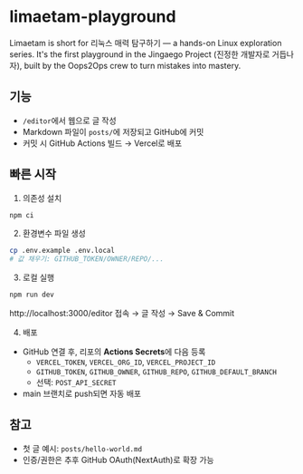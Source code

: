 # limaetam-playground
Limaetam is short for 리눅스 매력 탐구하기 — a hands-on Linux exploration series. It's the first playground in the Jingaego Project (진정한 개발자로 거듭나자), built by the Oops2Ops crew to turn mistakes into mastery.

## 기능
- `/editor`에서 웹으로 글 작성
- Markdown 파일이 `posts/`에 저장되고 GitHub에 커밋
- 커밋 시 GitHub Actions 빌드 → Vercel로 배포

## 빠른 시작
1) 의존성 설치
```bash
npm ci
```

2) 환경변수 파일 생성
```bash
cp .env.example .env.local
# 값 채우기: GITHUB_TOKEN/OWNER/REPO/...
```

3) 로컬 실행
```bash
npm run dev
```
http://localhost:3000/editor 접속 → 글 작성 → Save & Commit

4) 배포
- GitHub 연결 후, 리포의 **Actions Secrets**에 다음 등록
  - `VERCEL_TOKEN`, `VERCEL_ORG_ID`, `VERCEL_PROJECT_ID`
  - `GITHUB_TOKEN`, `GITHUB_OWNER`, `GITHUB_REPO`, `GITHUB_DEFAULT_BRANCH`
  - 선택: `POST_API_SECRET`
- main 브랜치로 push되면 자동 배포

## 참고
- 첫 글 예시: `posts/hello-world.md`
- 인증/권한은 추후 GitHub OAuth(NextAuth)로 확장 가능
